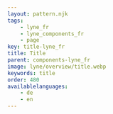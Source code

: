 ```yaml
---
layout: pattern.njk
tags: 
    - lyne_fr
    - lyne_components_fr
    - page
key: title-lyne_fr
title: Title
parent: components-lyne_fr
image: lyne/overview/title.webp
keywords: title
order: 480
availablelanguages: 
    - de
    - en
---
```

